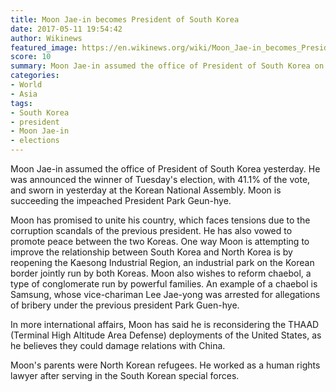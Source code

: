 ```yaml
---
title: Moon Jae-in becomes President of South Korea
date: 2017-05-11 19:54:42
author: Wikinews
featured_image: https://en.wikinews.org/wiki/Moon_Jae-in_becomes_President_of_South_Korea#/media/File:Moon_Jae-in_May_2017.jpg 
score: 10
summary: Moon Jae-in assumed the office of President of South Korea on Wednesday. He was announced the winner of Tuesday's election, with 41.1% of the vote, and sworn in on Wednesday at the Korean National Assembly.
categories: 
- World
- Asia
tags: 
- South Korea
- president
- Moon Jae-in
- elections
---
```

Moon Jae-in assumed the office of President of South Korea yesterday. He was announced the winner of Tuesday's election, with 41.1% of the vote, and sworn in yesterday at the Korean National Assembly. Moon is succeeding the impeached President Park Geun-hye.

Moon has promised to unite his country, which faces tensions due to the corruption scandals of the previous president. He has also vowed to promote peace between the two Koreas. One way Moon is attempting to improve the relationship between South Korea and North Korea is by reopening the Kaesong Industrial Region, an industrial park on the Korean border jointly run by both Koreas. Moon also wishes to reform chaebol, a type of conglomerate run by powerful families. An example of a chaebol is Samsung, whose vice-chariman Lee Jae-yong was arrested for allegations of bribery under the previous president Park Guen-hye.

In more international affairs, Moon has said he is reconsidering the THAAD (Terminal High Altitude Area Defense) deployments of the United States, as he believes they could damage relations with China.

Moon's parents were North Korean refugees. He worked as a human rights lawyer after serving in the South Korean special forces.